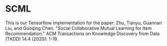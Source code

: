 # SCML
This is our Tensorflow implementation for the paper:
Zhu, Tianyu, Guannan Liu, and Guoqing Chen. "Social Collaborative Mutual Learning for Item Recommendation." ACM Transactions on Knowledge Discovery from Data (TKDD) 14.4 (2020): 1-19.
